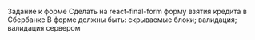 Задание к форме
Сделать на react-final-form форму взятия кредита в Сбербанке
В форме должны быть: скрываемые блоки; валидация; валидация сервером
